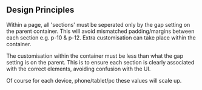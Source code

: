 ## Design Principles

Within a page, all 'sections' must be seperated only by the gap setting on the parent container.
This will avoid mismatched padding/margins between each section e.g. p-10 & p-12.
Extra customisation can take place within the container.

The customisation within the container must be less than what the gap setting is on the parent.
This is to ensure each section is clearly associated with the correct elements, avoiding confusion
with the UI.

Of course for each device, phone/tablet/pc these values will scale up.
